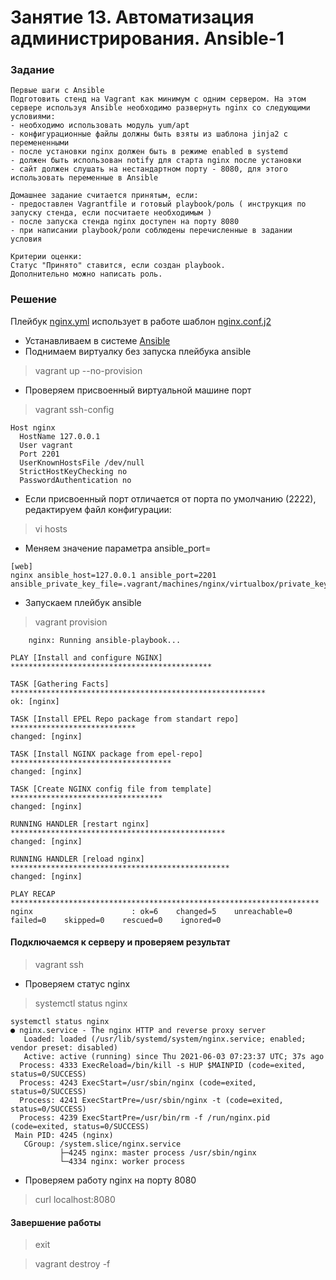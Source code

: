 # Занятие 13. Автоматизация администрирования. Ansible-1

### Задание
```
Первые шаги с Ansible
Подготовить стенд на Vagrant как минимум с одним сервером. На этом сервере используя Ansible необходимо развернуть nginx со следующими условиями:
- необходимо использовать модуль yum/apt
- конфигурационные файлы должны быть взяты из шаблона jinja2 с перемененными
- после установки nginx должен быть в режиме enabled в systemd
- должен быть использован notify для старта nginx после установки
- сайт должен слушать на нестандартном порту - 8080, для этого использовать переменные в Ansible

Домашнее задание считается принятым, если:
- предоставлен Vagrantfile и готовый playbook/роль ( инструкция по запуску стенда, если посчитаете необходимым )
- после запуска стенда nginx доступен на порту 8080
- при написании playbook/роли соблюдены перечисленные в задании условия

Критерии оценки:
Статус "Принято" ставится, если создан playbook.
Дополнительно можно написать роль.
```
### Решение
Плейбук [nginx.yml](nginx.yml) использует в работе шаблон [nginx.conf.j2](templates/nginx.conf.j2)
- Устанавливаем в системе [Ansible](https://docs.ansible.com/ansible/2.7/installation_guide/intro_installation.html)
- Поднимаем виртуалку без запуска плейбука ansible
> vagrant up --no-provision

- Проверяем присвоенный виртуальной машине порт
>vagrant ssh-config
```
Host nginx
  HostName 127.0.0.1
  User vagrant
  Port 2201
  UserKnownHostsFile /dev/null
  StrictHostKeyChecking no
  PasswordAuthentication no
```
- Если присвоенный порт отличается от порта по умолчанию (2222), редактируем файл конфигурации:
>vi hosts
- Меняем значение параметра ansible_port=
```
[web]
nginx ansible_host=127.0.0.1 ansible_port=2201 ansible_private_key_file=.vagrant/machines/nginx/virtualbox/private_key
```
- Запускаем плейбук ansible
>vagrant provision
```
    nginx: Running ansible-playbook...

PLAY [Install and configure NGINX] *********************************************

TASK [Gathering Facts] *********************************************************
ok: [nginx]

TASK [Install EPEL Repo package from standart repo] ****************************
changed: [nginx]

TASK [Install NGINX package from epel-repo] ************************************
changed: [nginx]

TASK [Create NGINX config file from template] **********************************
changed: [nginx]

RUNNING HANDLER [restart nginx] ************************************************
changed: [nginx]

RUNNING HANDLER [reload nginx] *************************************************
changed: [nginx]

PLAY RECAP *********************************************************************
nginx                      : ok=6    changed=5    unreachable=0    failed=0    skipped=0    rescued=0    ignored=0
```
#### Подключаемся к серверу и проверяем результат
>vagrant ssh
- Проверяем статус nginx
>systemctl status nginx
```
systemctl status nginx
● nginx.service - The nginx HTTP and reverse proxy server
   Loaded: loaded (/usr/lib/systemd/system/nginx.service; enabled; vendor preset: disabled)
   Active: active (running) since Thu 2021-06-03 07:23:37 UTC; 37s ago
  Process: 4333 ExecReload=/bin/kill -s HUP $MAINPID (code=exited, status=0/SUCCESS)
  Process: 4243 ExecStart=/usr/sbin/nginx (code=exited, status=0/SUCCESS)
  Process: 4241 ExecStartPre=/usr/sbin/nginx -t (code=exited, status=0/SUCCESS)
  Process: 4239 ExecStartPre=/usr/bin/rm -f /run/nginx.pid (code=exited, status=0/SUCCESS)
 Main PID: 4245 (nginx)
   CGroup: /system.slice/nginx.service
           ├─4245 nginx: master process /usr/sbin/nginx
           └─4334 nginx: worker process
```
- Проверяем работу nginx на порту 8080
>curl localhost:8080

#### Завершение работы
>exit

>vagrant destroy -f
